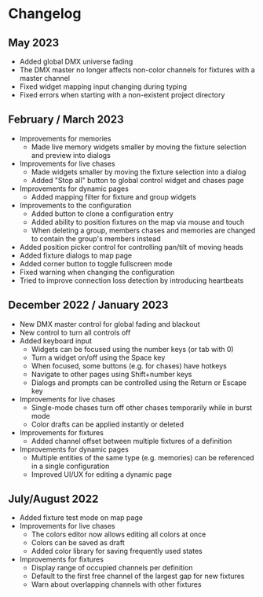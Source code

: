 # Changelog

## May 2023

- Added global DMX universe fading
- The DMX master no longer affects non-color channels for fixtures with a master channel
- Fixed widget mapping input changing during typing
- Fixed errors when starting with a non-existent project directory

## February / March 2023

- Improvements for memories
  - Made live memory widgets smaller by moving the fixture selection and preview into dialogs
- Improvements for live chases
  - Made widgets smaller by moving the fixture selection into a dialog
  - Added "Stop all" button to global control widget and chases page
- Improvements for dynamic pages
  - Added mapping filter for fixture and group widgets
- Improvements to the configuration
  - Added button to clone a configuration entry
  - Added ability to position fixtures on the map via mouse and touch
  - When deleting a group, members chases and memories are changed to contain the group's members instead
- Added position picker control for controlling pan/tilt of moving heads
- Added fixture dialogs to map page
- Added corner button to toggle fullscreen mode
- Fixed warning when changing the configuration
- Tried to improve connection loss detection by introducing heartbeats

## December 2022 / January 2023

- New DMX master control for global fading and blackout
- New control to turn all controls off
- Added keyboard input
  - Widgets can be focused using the number keys (or tab with 0)
  - Turn a widget on/off using the Space key
  - When focused, some buttons (e.g. for chases) have hotkeys
  - Navigate to other pages using Shift+number keys
  - Dialogs and prompts can be controlled using the Return or Escape key
- Improvements for live chases
  - Single-mode chases turn off other chases temporarily while in burst mode
  - Color drafts can be applied instantly or deleted
- Improvements for fixtures
  - Added channel offset between multiple fixtures of a definition
- Improvements for dynamic pages
  - Multiple entities of the same type (e.g. memories) can be referenced in a single configuration
  - Improved UI/UX for editing a dynamic page

## July/August 2022

- Added fixture test mode on map page
- Improvements for live chases
  - The colors editor now allows editing all colors at once
  - Colors can be saved as draft
  - Added color library for saving frequently used states
- Improvements for fixtures
  - Display range of occupied channels per definition
  - Default to the first free channel of the largest gap for new fixtures
  - Warn about overlapping channels with other fixtures
